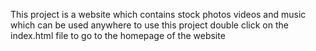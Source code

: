 This project is a website which contains stock photos videos and music which can be used anywhere
to use this project double click on the index.html file to go to the homepage of the website